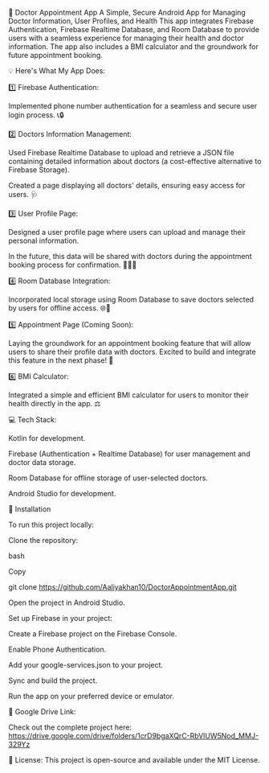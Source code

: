 🏥 Doctor Appointment App
A Simple, Secure Android App for Managing Doctor Information, User Profiles, and Health
This app integrates Firebase Authentication, Firebase Realtime Database, and Room Database to provide users with a seamless experience for managing their health and doctor information. The app also includes a BMI calculator and the groundwork for future appointment booking.

💡 Here's What My App Does:

1️⃣ Firebase Authentication:

Implemented phone number authentication for a seamless and secure user login process. 📞🔒

2️⃣ Doctors Information Management:

Used Firebase Realtime Database to upload and retrieve a JSON file containing detailed information about doctors (a cost-effective alternative to Firebase Storage).

Created a page displaying all doctors' details, ensuring easy access for users. 🩺

3️⃣ User Profile Page:

Designed a user profile page where users can upload and manage their personal information.

In the future, this data will be shared with doctors during the appointment booking process for confirmation. 🧑‍💼📄

4️⃣ Room Database Integration:

Incorporated local storage using Room Database to save doctors selected by users for offline access. 🌐💾

5️⃣ Appointment Page (Coming Soon):

Laying the groundwork for an appointment booking feature that will allow users to share their profile data with doctors. Excited to build and integrate this feature in the next phase! 📅

6️⃣ BMI Calculator:

Integrated a simple and efficient BMI calculator for users to monitor their health directly in the app. ⚖️

💻 Tech Stack:

Kotlin for development.

Firebase (Authentication + Realtime Database) for user management and doctor data storage.

Room Database for offline storage of user-selected doctors.

Android Studio for development.

🚀 Installation

To run this project locally:



Clone the repository:



bash

Copy

git clone https://github.com/Aaliyakhan10/DoctorAppointmentApp.git

Open the project in Android Studio.



Set up Firebase in your project:



Create a Firebase project on the Firebase Console.

Enable Phone Authentication.

Add your google-services.json to your project.

Sync and build the project.



Run the app on your preferred device or emulator.



📂 Google Drive Link:

Check out the complete project here: https://drive.google.com/drive/folders/1crD9bgaXQrC-RbVlUW5Nod_MMJ-329Yz




📝 License:
This project is open-source and available under the MIT License.
